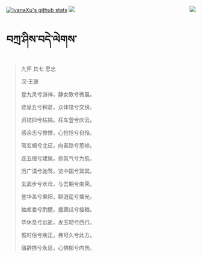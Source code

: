 [![IvanaXu's github stats](https://github-readme-stats.vercel.app/api?username=IvanaXu&show_icons=true&theme=vue-dark)](https://github.com/anuraghazra/github-readme-stats)
<img align="right" src="https://github-readme-stats.vercel.app/api/top-langs/?username=IvanaXu&langs_count=7&theme=graywhite" />
<img src="https://github-readme-stats.vercel.app/api/wakatime?username=IvanaXu&layout=compact&langs_count=6&theme=vue-dark&&custom_title=Programming Times(Jul 29 2021-)" />
# བཀྲ་ཤིས་བདེ་ལེགས་
> 九怀 其七 思忠
>
> 汉·王褒
>
> 登九灵兮游神，静女歌兮微晨。
> 
> 悲皇丘兮积葛，众体错兮交纷。
> 
> 贞枝抑兮枯槁，枉车登兮庆云。
> 
> 感余志兮惨慄，心怆怆兮自怜。
> 
> 驾玄螭兮北征，向吾路兮葱岭。
> 
> 连五宿兮建旄，扬氛气兮为旌。
> 
> 历广漠兮驰骛，览中国兮冥冥。
> 
> 玄武步兮水母，与吾期兮南荣。
> 
> 登华盖兮乘阳，聊逍遥兮播光。
> 
> 抽库娄兮酌醴，援瓟瓜兮接粮。
> 
> 毕休息兮远逝，发玉轫兮西行。
> 
> 惟时俗兮疾正，弗可久兮此方。
> 
> 寤辟摽兮永思，心怫郁兮内伤。